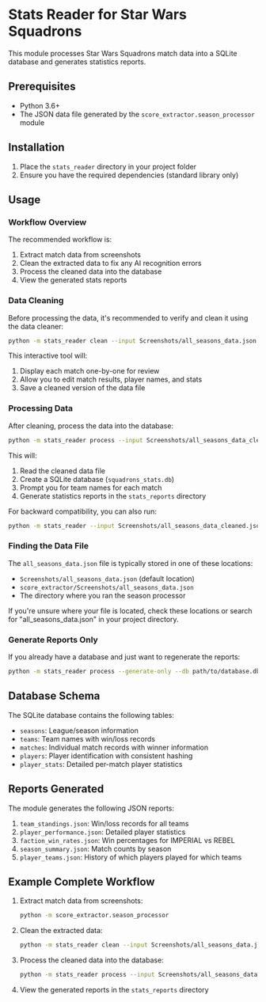 # Stats Reader for Star Wars Squadrons

This module processes Star Wars Squadrons match data into a SQLite database and generates statistics reports.

## Prerequisites

- Python 3.6+
- The JSON data file generated by the `score_extractor.season_processor` module

## Installation

1. Place the `stats_reader` directory in your project folder
2. Ensure you have the required dependencies (standard library only)

## Usage

### Workflow Overview

The recommended workflow is:

1. Extract match data from screenshots
2. Clean the extracted data to fix any AI recognition errors
3. Process the cleaned data into the database
4. View the generated stats reports

### Data Cleaning

Before processing the data, it's recommended to verify and clean it using the data cleaner:

```bash
python -m stats_reader clean --input Screenshots/all_seasons_data.json --output Screenshots/all_seasons_data_cleaned.json
```

This interactive tool will:
1. Display each match one-by-one for review
2. Allow you to edit match results, player names, and stats
3. Save a cleaned version of the data file

### Processing Data

After cleaning, process the data into the database:

```bash
python -m stats_reader process --input Screenshots/all_seasons_data_cleaned.json
```

This will:
1. Read the cleaned data file
2. Create a SQLite database (`squadrons_stats.db`)
3. Prompt you for team names for each match
4. Generate statistics reports in the `stats_reports` directory

For backward compatibility, you can also run:

```bash
python -m stats_reader --input Screenshots/all_seasons_data_cleaned.json
```

### Finding the Data File

The `all_seasons_data.json` file is typically stored in one of these locations:
- `Screenshots/all_seasons_data.json` (default location)
- `score_extractor/Screenshots/all_seasons_data.json`
- The directory where you ran the season processor

If you're unsure where your file is located, check these locations or search for "all_seasons_data.json" in your project directory.

### Generate Reports Only

If you already have a database and just want to regenerate the reports:

```bash
python -m stats_reader process --generate-only --db path/to/database.db
```

## Database Schema

The SQLite database contains the following tables:

- `seasons`: League/season information
- `teams`: Team names with win/loss records
- `matches`: Individual match records with winner information
- `players`: Player identification with consistent hashing
- `player_stats`: Detailed per-match player statistics

## Reports Generated

The module generates the following JSON reports:

1. `team_standings.json`: Win/loss records for all teams
2. `player_performance.json`: Detailed player statistics
3. `faction_win_rates.json`: Win percentages for IMPERIAL vs REBEL
4. `season_summary.json`: Match counts by season
5. `player_teams.json`: History of which players played for which teams

## Example Complete Workflow

1. Extract match data from screenshots:
   ```bash
   python -m score_extractor.season_processor
   ```

2. Clean the extracted data:
   ```bash
   python -m stats_reader clean --input Screenshots/all_seasons_data.json --output Screenshots/all_seasons_data_cleaned.json
   ```

3. Process the cleaned data into the database:
   ```bash
   python -m stats_reader process --input Screenshots/all_seasons_data_cleaned.json
   ```

4. View the generated reports in the `stats_reports` directory